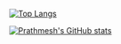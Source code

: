 [![Top Langs](https://github-readme-stats.vercel.app/api/top-langs/?username=pra15mesh)](https://github.com/anuraghazra/github-readme-stats)









[![Prathmesh's GitHub stats](https://github-readme-stats.vercel.app/api?username=pra15mesh&show_icons=true)](https://github.com/pra15mesh)
